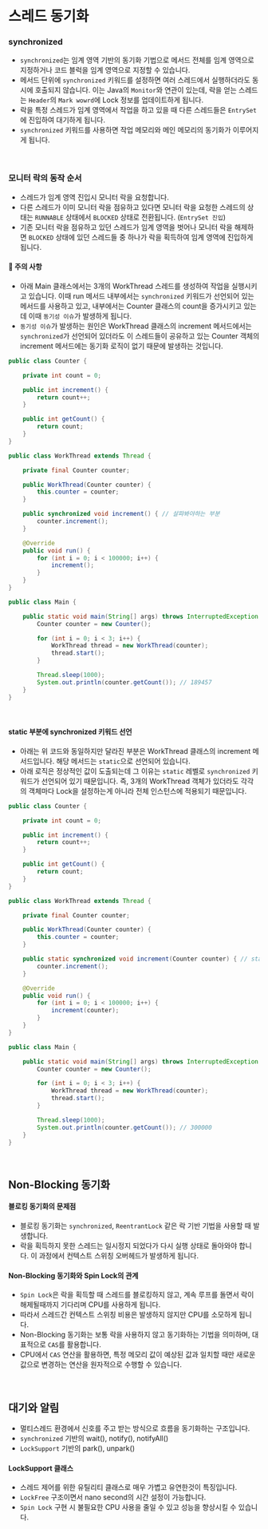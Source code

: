 # 스레드 동기화

### synchronized 

- `synchronized`는 임계 영역 기반의 동기화 기법으로 메서드 전체를 임계 영역으로 지정하거나 코드 블럭을 임계 영역으로 지정할 수 있습니다.
- 메서드 단위에 `synchronized` 키워드를 설정하면 여러 스레드에서 실행하더라도 동시에 호출되지 않습니다. 이는 Java의 `Monitor`와 연관이 있는데, 락을 얻는 스레드는 `Header`의 `Mark wowrd`에 Lock 정보를 업데이트하게 됩니다. 
- 락을 특정 스레드가 임계 영역에서 작업을 하고 있을 때 다른 스레드들은 `EntrySet`에 진입하여 대기하게 됩니다.
- `synchronized` 키워드를 사용하면 작업 메모리와 메인 메모리의 동기화가 이루어지게 됩니다.

<br>

### 모니터 락의 동작 순서

- 스레드가 임계 영역 진입시 모니터 락을 요청합니다.
- 다른 스레드가 이미 모니터 락을 점유하고 있다면 모니터 락을 요청한 스레드의 상태는 `RUNNABLE` 상태에서 `BLOCKED` 상태로 전환됩니다. (`EntrySet 진입`)
- 기존 모니터 락을 점유하고 있던 스레드가 임계 영역을 벗어나 모니터 락을 해제하면 `BLOCKED` 상태에 있던 스레드들 중 하나가 락을 획득하여 임계 영역에 진입하게 됩니다.

#### 📌 주의 사항

- 아래 Main 클래스에서는 3개의 WorkThread 스레드를 생성하여 작업을 실행시키고 있습니다. 이때 run 메서드 내부에서는 `synchronized` 키워드가 선언되어 있는 메서드를 사용하고 있고, 내부에서는 Counter 클래스의 count을 증가시키고 있는데 이때 `동기성 이슈`가 발생하게 됩니다.
- `동기성 이슈`가 발생하는 원인은 WorkThread 클래스의 increment 메서드에서는 `synchronized`가 선언되어 있더라도 이 스레드들이 공유하고 있는 Counter 객체의 increment 메서드에는 동기화 로직이 없기 때문에 발생하는 것입니다.

```java
public class Counter {

    private int count = 0;

    public int increment() {
        return count++;
    }

    public int getCount() {
        return count;
    }
}

public class WorkThread extends Thread {

    private final Counter counter;

    public WorkThread(Counter counter) {
        this.counter = counter;
    }

    public synchronized void increment() { // 살퍄봐야하는 부분
        counter.increment();
    }

    @Override
    public void run() {
        for (int i = 0; i < 100000; i++) {
            increment();
        }
    }
}

public class Main {

    public static void main(String[] args) throws InterruptedException {
        Counter counter = new Counter();

        for (int i = 0; i < 3; i++) {
            WorkThread thread = new WorkThread(counter);
            thread.start();
        }

        Thread.sleep(1000);
        System.out.println(counter.getCount()); // 189457
    }
}
```

<br>

#### static 부분에 synchronized 키워드 선언

- 아래는 위 코드와 동일하지만 달라진 부분은 WorkThread 클래스의 increment 메서드입니다. 해당 메서드는 `static`으로 선언되어 있습니다.
- 아래 로직은 정상적인 값이 도출되는데 그 이유는 `static` 레벨로 `synchronized` 키워드가 선언되어 있기 때문입니다. 즉, 3개의 WorkThread 객체가 있더라도 각각의 객체마다 Lock을 설정하는게 아니라 전체 인스턴스에 적용되기 때문입니다. 

```java
public class Counter {

    private int count = 0;

    public int increment() {
        return count++;
    }

    public int getCount() {
        return count;
    }
}

public class WorkThread extends Thread {

    private final Counter counter;

    public WorkThread(Counter counter) {
        this.counter = counter;
    }

    public static synchronized void increment(Counter counter) { // static synchronized로 변경
        counter.increment();
    }

    @Override
    public void run() {
        for (int i = 0; i < 100000; i++) {
            increment(counter);
        }
    }
}

public class Main {

    public static void main(String[] args) throws InterruptedException {
        Counter counter = new Counter();

        for (int i = 0; i < 3; i++) {
            WorkThread thread = new WorkThread(counter);
            thread.start();
        }

        Thread.sleep(1000);
        System.out.println(counter.getCount()); // 300000
    }
}
```

<br>

## Non-Blocking 동기화

#### 블로킹 동기화의 문제점

- 블로킹 동기화는 `synchronized`, `ReentrantLock` 같은 락 기반 기법을 사용할 때 발생합니다.
- 락을 획득하지 못한 스레드는 일시정지 되었다가 다시 실행 상태로 돌아와야 합니다. 이 과정에서 컨텍스트 스위칭 오버헤드가 발생하게 됩니다.

#### Non-Blocking 동기화와 Spin Lock의 관계

- `Spin Lock`은 락을 획득할 때 스레드를 블로킹하지 않고, 계속 루프를 돌면서 락이 해제될때까지 기다리며 CPU를 사용하게 됩니다.
- 따라서 스레드간 컨텍스트 스위칭 비용은 발생하지 않지만 CPU를 소모하게 됩니다.
- Non-Blocking 동기화는 보통 락을 사용하지 않고 동기화하는 기법을 의미하며, 대표적으로 `CAS`를 활용합니다.
- CPU에서 `CAS` 연산을 활용하면, 특정 메모리 값이 예상된 값과 일치할 때만 새로운 값으로 변경하는 연산을 원자적으로 수행할 수 있습니다.

<br>

## 대기와 알림

- 멀티스레드 환경에서 신호를 주고 받는 방식으로 흐름을 동기화하는 구조입니다.
- `synchronized` 기반의 wait(), notify(), notifyAll()
- `LockSupport` 기반의 park(), unpark()
 
#### LockSupport 클래스

- 스레드 제어를 위한 유틸리티 클래스로 매우 가볍고 유연한것이 특징입니다.
- `LockFree` 구조이면서 nano second의 시간 설정이 가능합니다.
- `Spin Lock` 구현 시 불필요한 CPU 사용을 줄일 수 있고 성능을 향상시킬 수 있습니다. 


